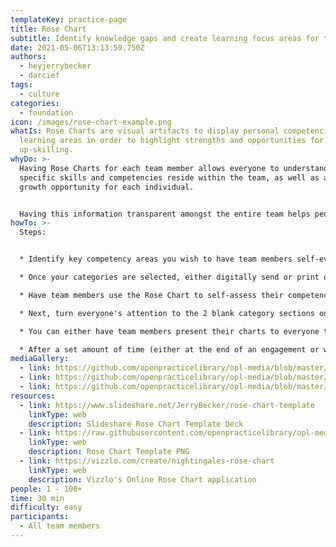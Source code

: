 ```yaml
---
templateKey: practice-page
title: Rose Chart
subtitle: Identify knowledge gaps and create learning focus areas for team members
date: 2021-05-06T13:13:59.750Z
authors:
  - heyjerrybecker
  - darcief
tags:
  - culture
categories: 
  - foundation
icon: /images/rose-chart-example.png
whatIs: Rose Charts are visual artifacts to display personal competencies in key
  learning areas in order to highlight strengths and opportunities for
  up-skilling.
whyDo: >-
  Having Rose Charts for each team member allows everyone to understand where
  specific skills and competencies reside within the team, as well as areas of
  growth opportunity for each individual. 


  Having this information transparent amongst the entire team helps people know who to go to for specific knowledge and/or mentoring. It also gives team leaders a quick analysis of team skills in order to create tailored learning plans for individual team members who are less competent in some areas but want to improve.
howTo: >-
  Steps:


  * Identify key competency areas you wish to have team members self-evaluate on. Label these areas in the "Category" section of circular spider chart in the [Rose Chart template](https://www.slideshare.net/JerryBecker/rose-chart-template). Leave the 2 additional categories off to the right-hand side of the chart blank. These will be filled in by team members (more on that in a minute).

  * Once your categories are selected, either digitally send or print out physical copies of a Rose Chart template for each team member.

  * Have team members use the Rose Chart to self-assess their competency within each given category (see key at top-right of template for how to rate each category competency).

  * Next, turn everyone's attention to the 2 blank category sections on the far-right of the template. Have team members create their own categories for these 2 areas, different than the ones on the left-hand spider chart. These are categories in which they personally wish to up-skill.

  * You can either have team members present their charts to everyone to drive conversation and potential pairing for mentoring, or have them hand over their charts directly to the team leader for review and subsequent planning.

  * After a set amount of time (either at the end of an engagement or weekly, monthly, quarterly, etc) have team members update their rose charts in order to show growth in key areas. Review and do additional planning for knowledge-sharing based on these updates.
mediaGallery:
  - link: https://github.com/openpracticelibrary/opl-media/blob/master/images/Rose%20Chart%20Example.png?raw=true
  - link: https://github.com/openpracticelibrary/opl-media/blob/master/Rose%20Chart%20Blank.png?raw=true
  - link: https://github.com/openpracticelibrary/opl-media/blob/master/Rose%20Chart%20Example.png?raw=true
resources:
  - link: https://www.slideshare.net/JerryBecker/rose-chart-template
    linkType: web
    description: Slideshare Rose Chart Template Deck
  - link: https://raw.githubusercontent.com/openpracticelibrary/opl-media/master/Rose%20Chart%20Blank.png
    linkType: web
    description: Rose Chart Template PNG
  - link: https://vizzlo.com/create/nightingales-rose-chart
    linkType: web
    description: Vizzlo's Online Rose Chart application
people: 1 - 100+
time: 30 min
difficulty: easy
participants:
  - All team members
---
```

